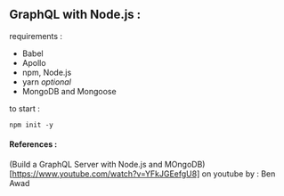## GraphQL with Node.js : 

requirements : 
- Babel
- Apollo
- npm, Node.js
- yarn *optional*
- MongoDB and Mongoose

to start : 

`npm init -y`




#### References : 
(Build a GraphQL Server with Node.js and MOngoDB)[https://www.youtube.com/watch?v=YFkJGEefgU8] on youtube by : Ben Awad

